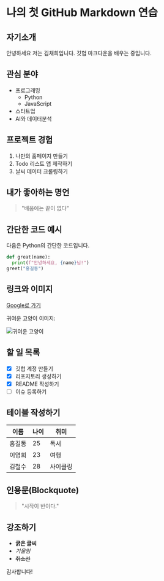 # 나의 첫 GitHub Markdown 연습
## 자기소개
안녕하세요 저는 김채희입니다. 깃헙 마크다운을 배우는 중입니다.
## 관심 분야
- 프로그래밍
  - Python
  - JavaScript
- 스타트업
- AI와 데이터분석
## 프로젝트 경험
1. 나만의 홈페이지 만들기
2. Todo 리스트 앱 제작하기
3. 날씨 데이터 크롤링하기

## 내가 좋아하는 명언
> "배움에는 끝이 없다"

## 간단한 코드 예시
다음은 Python의 간단한 코드입니다.
```python
def great(name):
  print(f"안녕하세요, {name}님!")
greet("홍길동")
```
## 링크와 이미지
[Google로 가기](https://www.google.com)

귀여운 고양이 이미지:

![귀여운 고양이](https://t3.ftcdn.net/jpg/01/04/40/06/360_F_104400672_zCaPIFbYT1dXdzN85jso7NV8M6uwpKtf.jpg)

## 할 일 목록
- [x] 깃헙 계정 만들기
- [x] 리포지토리 생성하기
- [x] README 작성하기
- [ ] 이슈 등록하기

## 테이블 작성하기
| 이름 | 나이 | 취미 |
|------|----|------|
| 홍길동 | 25 | 독서 |
| 이영희 | 23 | 여행 |
| 김철수 | 28 | 사이클링 |

## 인용문(Blockquote)
> "시작이 반이다."

## 강조하기
- **굵은 글씨**
- *기울임*
- ~~취소선~~

감사합니다!

